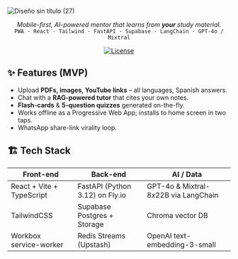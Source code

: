 ![Diseño sin título (27)](https://github.com/user-attachments/assets/9a3017bc-4a77-4abc-9a8d-db046bc935d4)
<p align="center">
  <em>Mobile-first, AI-powered mentor that learns from <strong>your</strong> study material.</em><br>
  <code>PWA · React · Tailwind · FastAPI · Supabase · LangChain · GPT-4o / Mixtral</code>
</p>
<p align="center">
  <a href="https://github.com/mentor-ia/mentor-ia/actions/workflows/ci.yml">
  </a>
  <a href="LICENSE"><img alt="License" src="https://img.shields.io/badge/license-MIT-blue.svg"></a>
</p>

## ✨ Features (MVP)
- Upload **PDFs, images, YouTube links** – all languages, Spanish answers.
- Chat with a **RAG-powered tutor** that cites your own notes.
- **Flash-cards** & **5-question quizzes** generated on-the-fly.
- Works offline as a Progressive Web App; installs to home screen in two taps.
- WhatsApp share-link virality loop.

## 🏗️ Tech Stack
| Front-end | Back-end | AI / Data |
|-----------|----------|-----------|
| React + Vite + TypeScript | FastAPI (Python 3.12) on Fly.io | GPT-4o & Mixtral-8x22B via LangChain |
| TailwindCSS | Supabase Postgres + Storage | Chroma vector DB |
| Workbox service-worker | Redis Streams (Upstash) | OpenAI text-embedding-3-small |
